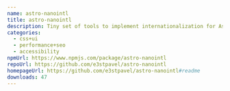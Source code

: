 ```yaml
---
name: astro-nanointl
title: astro-nanointl
description: Tiny set of tools to implement internationalization for Astro
categories:
  - css+ui
  - performance+seo
  - accessibility
npmUrl: https://www.npmjs.com/package/astro-nanointl
repoUrl: https://github.com/e3stpavel/astro-nanointl
homepageUrl: https://github.com/e3stpavel/astro-nanointl#readme
downloads: 47
---
```

